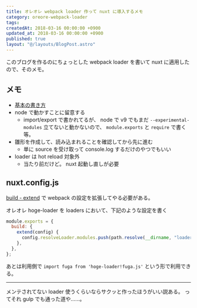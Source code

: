 ```yaml
---
title: オレオレ webpack loader 作って nuxt に導入するメモ
category: oreore-webpack-loader
tags:
createdAt: 2018-03-16 00:00:00 +0900
updated_at: 2018-03-16 00:00:00 +0900
published: true
layout: "@/layouts/BlogPost.astro"
---
```


このブログを作るのにちょっとした webpack loader を書いて nuxt に適用したので、そのメモ。

## メモ

- [基本の書き方](https://webpack.js.org/contribute/writing-a-loader/)
- node で動かすことに留意する
  - import/export で書かれてるが、 node で v9 でもまだ `--experimental-modules` 立てないと動かないので、 `module.exports` と `require` で書く等。
- 雛形を作成して、読み込まれることを確認してから先に進む
  - 単に source を受け取って console.log するだけのやつでもいい
- loader は hot reload 対象外
  - 当たり前だけど。 nuxt 起動し直しが必要

## nuxt.config.js

[build - extend](https://nuxtjs.org/api/configuration-build/#extend) で webpack の設定を拡張してやる必要がある。

オレオレ hoge-loader を loaders において、下記のような設定を書く

```js
module.exports = {
  build: {
    extend(config) {
      config.resolveLoader.modules.push(path.resolve(__dirname, "loaders"));
    },
  },
};
```

あとは利用側で `import fuga from 'hoge-loader!fuga.js'` という形で利用できる。

---

メンテされてない loader 使うくらいならサクッと作ったほうがいい説ある。
ってそれ gulp でも通った道や……。
